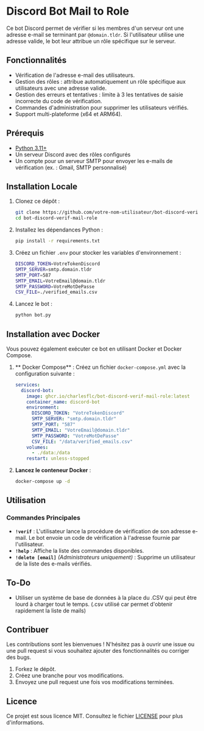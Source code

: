 # Discord Bot Mail to Role 

Ce bot Discord permet de vérifier si les membres d'un serveur ont une adresse e-mail se terminant par `@domain.tldr`. Si l'utilisateur utilise une adresse valide, le bot leur attribue un rôle spécifique sur le serveur.

## Fonctionnalités

- Vérification de l'adresse e-mail des utilisateurs.
- Gestion des rôles : attribue automatiquement un rôle spécifique aux utilisateurs avec une adresse valide.
- Gestion des erreurs et tentatives : limite à 3 les tentatives de saisie incorrecte du code de vérification.
- Commandes d'administration pour supprimer les utilisateurs vérifiés.
- Support multi-plateforme (x64 et ARM64).

## Prérequis

- [Python 3.11+](https://www.python.org/downloads/)
- Un serveur Discord avec des rôles configurés
- Un compte pour un serveur SMTP pour envoyer les e-mails de vérification (ex. : Gmail, SMTP personnalisé)

## Installation Locale

1. Clonez ce dépôt :
   ```bash
   git clone https://github.com/votre-nom-utilisateur/bot-discord-verif-mail-role.git
   cd bot-discord-verif-mail-role
   ```

2. Installez les dépendances Python :
   ```bash
   pip install -r requirements.txt
   ```

3. Créez un fichier `.env` pour stocker les variables d'environnement :
   ```bash
   DISCORD_TOKEN=VotreTokenDiscord
   SMTP_SERVER=smtp.domain.tldr
   SMTP_PORT=587
   SMTP_EMAIL=VotreEmail@domain.tldr
   SMTP_PASSWORD=VotreMotDePasse
   CSV_FILE=./verified_emails.csv
   ```

4. Lancez le bot :
   ```bash
   python bot.py
   ```

## Installation avec Docker

Vous pouvez également exécuter ce bot en utilisant Docker et Docker Compose.

1. ** Docker Compose** :
   Créez un fichier `docker-compose.yml` avec la configuration suivante :

   ```yaml
   services:
     discord-bot:
       image: ghcr.io/charlesflc/bot-discord-verif-mail-role:latest 
       container_name: discord-bot
       environment:
         DISCORD_TOKEN: "VotreTokenDiscord"
         SMTP_SERVER: "smtp.domain.tldr"
         SMTP_PORT: "587"
         SMTP_EMAIL: "VotreEmail@domain.tldr"
         SMTP_PASSWORD: "VotreMotDePasse"
         CSV_FILE: "/data/verified_emails.csv"
       volumes:
         - ./data:/data
       restart: unless-stopped
   ```

2. **Lancez le conteneur Docker** :
   ```bash
   docker-compose up -d
   ```



## Utilisation

### Commandes Principales

- **`!verif`** : L'utilisateur lance la procédure de vérification de son adresse e-mail. Le bot envoie un code de vérification à l'adresse fournie par l'utilisateur.
- **`!help`** : Affiche la liste des commandes disponibles.
- **`!delete [email]`** *(Administrateurs uniquement)* : Supprime un utilisateur de la liste des e-mails vérifiés.


## To-Do

- Utiliser un système de base de données à la place du .CSV qui peut être lourd à charger tout le temps. (.csv utilisé car permet d'obtenir rapidement la liste de mails)


## Contribuer

Les contributions sont les bienvenues ! N'hésitez pas à ouvrir une issue ou une pull request si vous souhaitez ajouter des fonctionnalités ou corriger des bugs.

1. Forkez le dépôt.
2. Créez une branche pour vos modifications.
3. Envoyez une pull request une fois vos modifications terminées.

## Licence

Ce projet est sous licence MIT. Consultez le fichier [LICENSE](LICENSE) pour plus d'informations.
